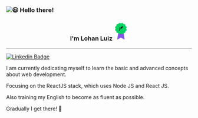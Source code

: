 ### <img src="https://media.giphy.com/media/hvRJCLFzcasrR4ia7z/giphy.gif" width="24px">😃 Hello there!

### <p align="center">I'm Lohan Luiz <img alt="GoStack Certificated" title="GoStack Certificated" height="50" src="gostack-badge.png" /></p>

---

[![Linkedin Badge](https://img.shields.io/badge/LinkedIn-Lohan%20Luiz-%237159c1)](https://www.linkedin.com/in/lohanluiz/)

I am currently dedicating myself to learn the basic and advanced concepts about web development. 

Focusing on the ReactJS stack, which uses Node JS and React JS.

Also training my English to become as fluent as possible.


Gradually I get there! 🚀
